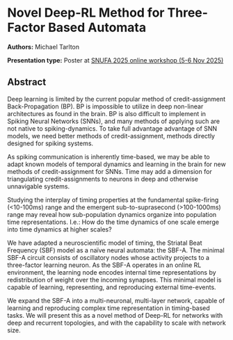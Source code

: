 # Novel Deep-RL Method for Three-Factor Based Automata

**Authors:** Michael Tarlton
                           


**Presentation type:** Poster at [SNUFA 2025 online workshop (5-6 Nov 2025)](https://snufa.net/2025)

## Abstract

Deep learning is limited by the current popular method of credit-assignment Back-Propagation (BP). BP is impossible to utilize in deep non-linear architectures as found in the brain. BP is also difficult to implement in Spiking Neural Networks (SNNs), and many methods of applying such are not native to spiking-dynamics. To take full advantage advantage of SNN models, we need better methods of credit-assignment, methods directly designed for spiking systems.

As spiking communication is inherently time-based, we may be able to adapt known models of temporal dynamics and learning in the brain for new methods of credit-assignment for SNNs. Time may add a dimension for triangulating credit-assignments to neurons in deep and otherwise unnavigable systems.

Studying the interplay of timing properties at the fundamental spike-firing (<10-100ms) range and the emergent sub-to-suprasecond (>100-1000ms) range may reveal how sub-population dynamics organize into population time representations. I.e.: How do the time dynamics of one scale emerge into time dynamics at higher scales?

We have adapted a neuroscientific model of timing, the Striatal Beat Frequency (SBF) model as a naïve neural automata: the SBF-A. The minimal SBF-A circuit consists of oscillatory nodes whose activity projects to a three-factor learning neuron. As the SBF-A operates in an online RL environment, the learning node encodes internal time representations by redistribution of weight over the incoming synapses. This minimal model is capable of learning, representing, and reproducing external time-events.

  We expand the SBF-A into a multi-neuronal, multi-layer network,  capable of learning and reproducing complex time representation in timing-based tasks.  We will present this as a novel method of Deep-RL for networks with deep and recurrent topologies, and with the capability to scale with network size.
